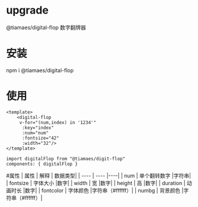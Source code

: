 # upgrade

@tiamaes/digital-flop  数字翻牌器


# 安装

npm i @tiamaes/digital-flop

# 使用
```
<template>
    <digital-flop
     v-for="(num,index) in '1234'"
      :key="index"
      :num="num"
      :fontsize="42"
      :width="32"/>
</template>

import digitalFlop from "@tiamaes/digit-flop"
components: { digitalFlop }
```

#属性
|  属性   | 解释  | 数据类型|
|  ----  | ----  |----|
| num  | 单个翻转数字 |字符串|
| fontsize  | 字体大小 |数字|
| width  | 宽 |数字|
| height  | 高 |数字|
| duration  | 动画时长 |数字|
| fontcolor  | 字体颜色 |字符串（#ffffff）|
| numbg  | 背景颜色 |字符串（#ffffff）|
